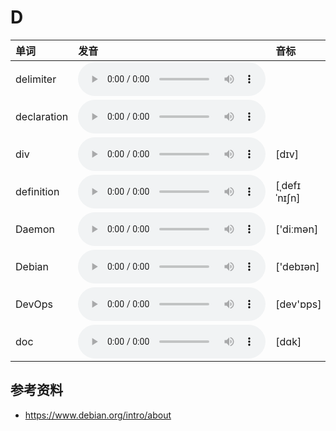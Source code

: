 
# D

| 单词  | 发音 | 音标 |
| :-- | :-- | :-- |
| delimiter | <audio src="/public/audio/delimiter.mp3" controls="controls" controlslist="nodownload"></audio> |  |
| declaration | <audio src="/public/audio/declaration.mp3" controls="controls" controlslist="nodownload"></audio> |  |
| div | <audio src="/public/audio/div.mp3" controls="controls" controlslist="nodownload"></audio> | [dɪv] |
| definition | <audio src="/public/audio/definition.mp3" controls="controls" controlslist="nodownload"></audio> | [ˌdefɪˈnɪʃn] |
| Daemon | <audio src="/public/audio/Daemon.mp3" controls="controls" controlslist="nodownload"></audio> | ['diːmən] |
| Debian | <audio src="/public/audio/Debian.mp3" controls="controls" controlslist="nodownload"></audio> | ['debɪən] |
| DevOps | <audio src="/public/audio/DevOps.mp3" controls="controls" controlslist="nodownload"></audio> | [dev'ɒps] |
| doc | <audio src="/public/audio/doc.mp3" controls="controls" controlslist="nodownload"></audio> | [dɑk] |

## 参考资料

- https://www.debian.org/intro/about
